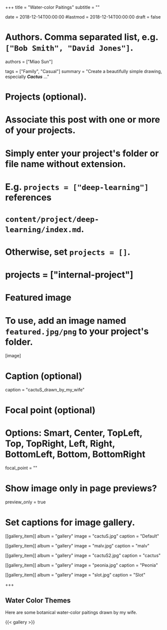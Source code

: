 +++
title = "Water-color Paitings"
subtitle = ""

date = 2018-12-14T00:00:00
#lastmod = 2018-12-14T00:00:00
draft = false

# Authors. Comma separated list, e.g. `["Bob Smith", "David Jones"]`.
authors = ["Miao Sun"]

tags = ["Family", "Casual"]
summary = "Create a beautifully simple drawing, especially **_Cactus_** ..."

# Projects (optional).
#   Associate this post with one or more of your projects.
#   Simply enter your project's folder or file name without extension.
#   E.g. `projects = ["deep-learning"]` references 
#   `content/project/deep-learning/index.md`.
#   Otherwise, set `projects = []`.
# projects = ["internal-project"]

# Featured image
# To use, add an image named `featured.jpg/png` to your project's folder. 
[image]
  # Caption (optional)
  caption = "cactuS_drawn_by_my_wife"

  # Focal point (optional)
  # Options: Smart, Center, TopLeft, Top, TopRight, Left, Right, BottomLeft, Bottom, BottomRight
  focal_point = ""

  # Show image only in page previews?
  preview_only = true

# Set captions for image gallery.

[[gallery_item]]
album = "gallery"
image = "cactuS.jpg"
caption = "Default"

[[gallery_item]]
album = "gallery"
image = "malv.jpg"
caption = "malv"

[[gallery_item]]
album = "gallery"
image = "cactuS2.jpg"
caption = "cactus"

[[gallery_item]]
album = "gallery"
image = "peonia.jpg"
caption = "Peonia"

[[gallery_item]]
album = "gallery"
image = "slot.jpg"
caption = "Slot"

+++

## Water Color Themes

Here are some botanical water-color paitings drawn by my wife.

{{< gallery >}}
